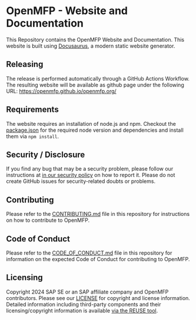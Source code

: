 # OpenMFP - Website and Documentation

This Repository contains the OpenMFP Website and Documentation. This website is built using [Docusaurus](https://docusaurus.io/), a modern static website generator.

## Releasing

The release is performed automatically through a GitHub Actions Workflow. The resulting website will be available as github page under the following URL: https://openmfp.github.io/openmfp.org/

## Requirements

The website requires an installation of node.js and npm.
Checkout the [package.json](package.json) for the required node version and dependencies and install them via `npm install`.

## Security / Disclosure
If you find any bug that may be a security problem, please follow our instructions at [in our security policy](https://github.com/openmfp/openmfp.org/security/policy) on how to report it. Please do not create GitHub issues for security-related doubts or problems.

## Contributing

Please refer to the [CONTRIBUTING.md](CONTRIBUTING.md) file in this repository for instructions on how to contribute to OpenMFP.

## Code of Conduct

Please refer to the [CODE_OF_CONDUCT.md](CODE_OF_CONDUCT.md) file in this repository for information on the expected Code of Conduct for contributing to OpenMFP.

## Licensing

Copyright 2024 SAP SE or an SAP affiliate company and OpenMFP contributors. Please see our [LICENSE](LICENSE) for copyright and license information. Detailed information including third-party components and their licensing/copyright information is available [via the REUSE tool](https://api.reuse.software/info/github.com/openmfp/openmfp.org).

